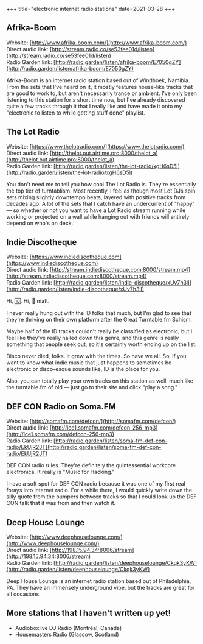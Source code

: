+++
title="electronic internet radio stations"
date=2021-03-28
+++

## Afrika-Boom

Website: [http://www.afrika-boom.com/](http://www.afrika-boom.com/)  
Direct audio link: [http://stream.radio.co/se53fee01d/listen](http://stream.radio.co/se53fee01d/listen)  
Radio Garden link: [http://radio.garden/listen/afrika-boom/E7050gZY](http://radio.garden/listen/afrika-boom/E7050gZY)

Afrika-Boom is an internet radio station based out of Windhoek, Namibia.  From the sets that I've heard on it, it mostly features house-like tracks that are good to work to, but aren't necessarily trance or ambient.  I've only been listening to this station for a short time now, but I've already discovered quite a few tracks through it that I really like and have made it onto my "electronic to listen to while getting stuff done" playlist.

## The Lot Radio

Website: [https://www.thelotradio.com/](https://www.thelotradio.com/)  
Direct audio link: [http://thelot.out.airtime.pro:8000/thelot_a](http://thelot.out.airtime.pro:8000/thelot_a)  
Radio Garden link: [http://radio.garden/listen/the-lot-radio/xgH6sD5l](http://radio.garden/listen/the-lot-radio/xgH6sD5l)

You don't need me to tell you how cool The Lot Radio is.  They're essentially the top tier of turntablism.  Most recently, I feel as though most Lot DJs spin sets mixing slightly downtempo beats, layered with positive tracks from decades ago.  A lot of the sets that I catch have an undercurrent of "happy" — so whether or not you want to have a Lot Radio stream running while working or projected on a wall while hanging out with friends will entirely depend on who's on deck.

## Indie Discotheque

Website: [https://www.indiediscotheque.com](https://www.indiediscotheque.com)  
Direct audio link: [http://stream.indiediscotheque.com:8000/stream.mp4](http://stream.indiediscotheque.com:8000/stream.mp4)  
Radio Garden link: [http://radio.garden/listen/indie-discotheque/xUv7h3lI](http://radio.garden/listen/indie-discotheque/xUv7h3lI)

Hi, 🆔.  Hi, 🤽 matt.

I never really hung out with the ID folks that much, but I'm glad to see that they're thriving on their own platform after the Great Turntable.fm Schism.

Maybe half of the ID tracks couldn't really be classified as electronic, but I feel like they've really nailed down this genre, and this genre is really something that people seek out, so it's certainly worth ending up on the list.

Disco never died, folks.  It grew with the times.  So have we all.  So, if you want to know what indie music that just happens to sometimes be electronic or disco-esque sounds like, ID is the place for you.

Also, you can totally play your own tracks on this station as well, much like the turntable.fm of old — just go to their site and click "play a song."

## DEF CON Radio on Soma.FM

Website: [http://somafm.com/defcon/](http://somafm.com/defcon/)  
Direct audio link: [http://ice1.somafm.com/defcon-256-mp3](http://ice1.somafm.com/defcon-256-mp3)  
Radio Garden link: [http://radio.garden/listen/soma-fm-def-con-radio/EkUjR2JT](http://radio.garden/listen/soma-fm-def-con-radio/EkUjR2JT)

DEF CON radio rules.  They're definitely the quintessential workcore electronica.  It really is "Music for Hacking."

I have a soft spot for DEF CON radio because it was one of my first real forays into internet radio.  For a while there, I would quickly write down the silly quote from the bumpers between tracks so that I could look up the DEF CON talk that it was from and then watch it.

## Deep House Lounge

Website: [http://www.deephouselounge.com/](http://www.deephouselounge.com/)  
Direct audio link: [http://198.15.94.34:8006/stream](http://198.15.94.34:8006/stream)  
Radio Garden link: [http://radio.garden/listen/deephouselounge/Ckqk3yKW](http://radio.garden/listen/deephouselounge/Ckqk3yKW)

Deep House Lounge is an internet radio station based out of Philadelphia, PA.  They have an immensely underground vibe, but the tracks are great for all occasions.

## More stations that I haven't written up yet!

* Audioboxlive DJ Radio (Montréal, Canada)
* Housemasters Radio (Glascow, Scotland)
